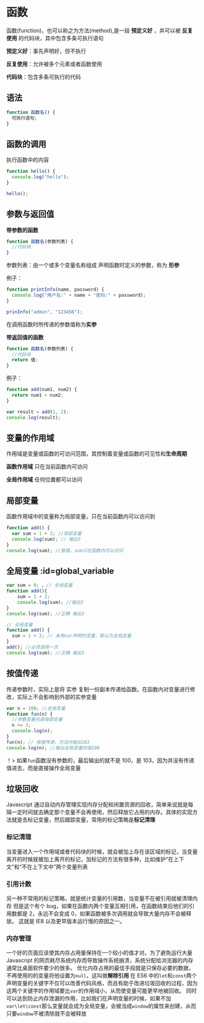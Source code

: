 # 函数

函数(function)，也可以称之为方法(method),是一段 **预定义好** ，并可以被 **反复使用** 的代码块，其中包含多条可执行语句

**预定义好**：事先声明好，但不执行

**反复使用**：允许被多个元素或者函数使用

**代码块**：包含多条可执行的代码

## 语法

```js
function 函数名() {
  可执行语句;
}
```

## 函数的调用

执行函数中的内容

```js
function hello() {
  console.log("hello");
}

hello();
```

## 参数与返回值

**带参数的函数**

```js
function 函数名(参数列表) {
  //代码块
}
```

参数列表：由一个或多个变量名称组成
声明函数时定义的参数，称为 **形参**

例子：

```js
function printInfo(name, password) {
  console.log("用户名:" + name + "密码:" + password);
}

prinInfo("admin", "123456");
```

在调用函数时所传递的参数值称为**实参**

**带返回值的函数**

```js
function 函数名(参数列表) {
  //代码块
  return 值;
}
```

例子：

```js
function add(num1, num2) {
  return num1 + num2;
}

var result = add(1, 2);
console.log(result);
```

## 变量的作用域

作用域是变量或函数的可访问范围，其控制着变量或函数的可见性和**生命周期**

**函数作用域** 只在当前函数内可访问

**全局作用域** 任何位置都可以访问

## 局部变量

函数作用域中的变量称为局部变量，只在当前函数内可以访问到

```js
function add() {
  var sum = 1 + 2; //局部变量
  console.log(sum); // 输出3
}
console.log(sum); //报错，sum只在函数内可以访问
```

## 全局变量 :id=global_variable

```js
var sum = 0; 、// 全局变量
function add(){
    sum = 1 + 2;
    console.log(sum); //输出3
}
console.log(sum); //正确 输出3
```

```js
// 全局变量
function add() {
  sum = 1 + 2; // 未用var声明的变量，默认为全局变量
}
add(); //必须调用一次
console.log(sum); //正确 输出3
```

## 按值传递

传递参数时，实际上是将 实参 复制一份副本传递给函数。在函数内对变量进行修改，实际上不会影响到外部的实参变量

```js
var n = 100; //全局变量
function fun(n) {
  //参数变量也是局部变量
  n += 3;
  console.log(n);
}
fun(n); // 按值传递，方法内输出103
console.log(n); //输出全局变量的值100
```

！> 如果`fun`函数没有参数的，最后输出的就不是 100，是 103，因为并没有传递值进去，而是直接操作全局变量

## 垃圾回收

Javascript 通过自动内存管理实现内存分配和闲置资源的回收，简单来说就是每隔一定时间就去确定那个变量不会再使用，然后释放它占用的内存。具体的实现方法就是去标记变量，然后跟踪变量，常用的标记策略是**标记清理**

### 标记清理

当变量进入一个作用域或者代码块的时候，就会被加上存在该区域的标记，当变量离开的时候就被加上离开的标记，加标记的方法有很多种，比如维护“在上下文”和“不在上下文中”两个变量列表

### 引用计数

另一种不常用的标记策略，就是统计变量的引用数，当变量不在被引用就被清理内存
但是这个有个 bug，如果在函数内两个变量互相引用，在函数结束后他们的引用数都是 2，永远不会变成 0，如果函数被多次调用就会导致大量内存不会被释放。
这就是 IE8 以及更早版本运行慢的原因之一。

### 内存管理

一个好的页面应该使其内存占用量保持在一个较小的值才对。为了避免运行大量 Javascript 的网页耗尽系统内存而导致操作系统崩溃，系统分配给浏览器的内存通常比桌面软件要少的很多。
优化内存占用的最佳手段就是只保存必要的数据，不再使用的的变量将他设置为`null`，这叫做**解除引用**
在 ES6 中的`let`和`const`两个声明变量的关键字不仅可以改善代码风格，而且有助于改进垃圾回收的过程，因为这两个关键字的作用域要比`var`的作用域小，从而使变量可能更早地被回收。
同时可以达到防止内存泄漏的作用，比如我们在声明变量的时候，如果不加`var\let\const`那么变量就会成为全局变量，会被当成`window`的属性来创建，从而只要`window`不被清除就不会被释放
